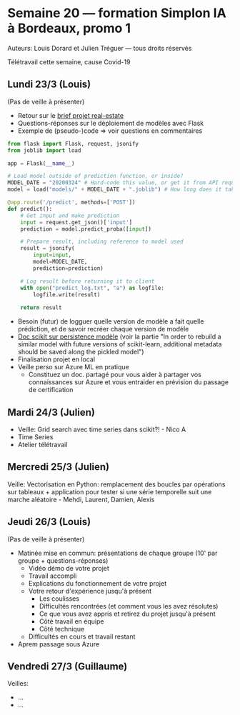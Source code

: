 # Semaine 20 — formation Simplon IA à Bordeaux, promo 1

Auteurs: Louis Dorard et Julien Tréguer — tous droits réservés

Télétravail cette semaine, cause Covid-19

## Lundi 23/3 (Louis)

(Pas de veille à présenter)

* Retour sur le [brief projet real-estate](https://gist.github.com/louisdorard/88e09b8fdc4be81c27cde6e1b9bb9f61)
* Questions-réponses sur le déploiement de modèles avec Flask
 * Exemple de (pseudo-)code => voir questions en commentaires

```python
from flask import Flask, request, jsonify
from joblib import load

app = Flask(__name__)

# Load model outside of prediction function, or inside?
MODEL_DATE = "20200324" # Hard-code this value, or get it from API request?
model = load("models/" + MODEL_DATE + ".joblib") # How long does it take to load model?

@app.route('/predict', methods=['POST'])
def predict():
    # Get input and make prediction
    input = request.get_json()['input']
    prediction = model.predict_proba([input])

    # Prepare result, including reference to model used
    result = jsonify(
        input=input,
        model=MODEL_DATE,
        prediction=prediction)

    # Log result before returning it to client
    with open("predict_log.txt", "a") as logfile:
        logfile.write(result)
    
    return result
```

 * Besoin (futur) de logguer quelle version de modèle a fait quelle prédiction, et de savoir recréer chaque version de modèle
 * [Doc scikit sur persistence modèle](https://scikit-learn.org/stable/modules/model_persistence.html) (voir la partie "In order to rebuild a similar model with future versions of scikit-learn, additional metadata should be saved along the pickled model")
* Finalisation projet en local
* Veille perso sur Azure ML en pratique
  * Constituez un doc. partagé pour vous aider à partager vos connaissances sur Azure et vous entraider en prévision du passage de certification

## Mardi 24/3 (Julien)

* Veille: Grid search avec time series dans scikit?! - Nico A
* Time Series
* Atelier télétravail

## Mercredi 25/3 (Julien)

Veille: Vectorisation en Python: remplacement des boucles par opérations sur tableaux + application pour tester si une série temporelle suit une marche aléatoire - Mehdi, Laurent, Damien, Alexis

## Jeudi 26/3 (Louis)

(Pas de veille à présenter)

* Matinée mise en commun: présentations de chaque groupe (10' par groupe + questions-réponses)
  * Vidéo démo de votre projet
  * Travail accompli
  * Explications du fonctionnement de votre projet
  * Votre retour d'expérience jusqu'à présent
    * Les coulisses
    * Difficultés rencontrées (et comment vous les avez résolutes)
    * Ce que vous avez appris et retirez du projet jusqu'à présent
    * Côté travail en équipe
    * Côté technique
  * Difficultés en cours et travail restant
* Aprem passage sous Azure


## Vendredi 27/3 (Guillaume)

Veilles:
* ...
* ...
